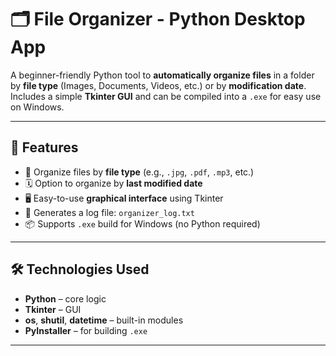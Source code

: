 # 🗂️ File Organizer - Python Desktop App

A beginner-friendly Python tool to **automatically organize files** in a folder by **file type** (Images, Documents, Videos, etc.) or by **modification date**. Includes a simple **Tkinter GUI** and can be compiled into a `.exe` for easy use on Windows.

---

## 🚀 Features

- 📁 Organize files by **file type** (e.g., `.jpg`, `.pdf`, `.mp3`, etc.)
- 🗓️ Option to organize by **last modified date**
- 🖥️ Easy-to-use **graphical interface** using Tkinter
- 🧾 Generates a log file: `organizer_log.txt`
- 📦 Supports `.exe` build for Windows (no Python required)

---

## 🛠️ Technologies Used

- **Python** – core logic
- **Tkinter** – GUI
- **os**, **shutil**, **datetime** – built-in modules
- **PyInstaller** – for building `.exe`

---
